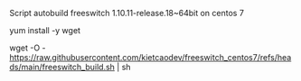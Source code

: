 Script autobuild freeswitch 1.10.11-release.18~64bit on centos 7

yum install -y wget

wget -O - https://raw.githubusercontent.com/kietcaodev/freeswitch_centos7/refs/heads/main/freeswitch_build.sh | sh

